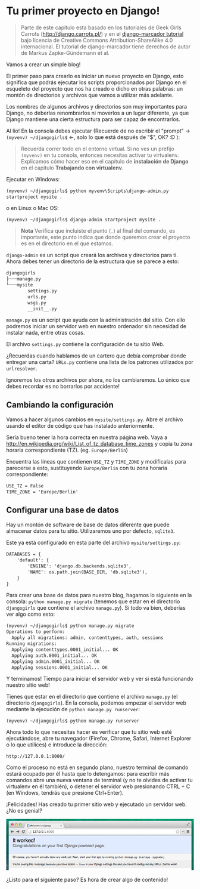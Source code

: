 # Tu primer proyecto en Django!

> Parte de este capitulo esta basado en los tutoriales de Geek Girls Carrots (http://django.carrots.pl/) y
> en el [django-marcador tutorial][1] bajo licencia de Creative Commons Attribution-ShareAlike 4.0 internacional. El tutorial de django-marcador tiene derechos de autor de Markus Zapke-Gündemann et al.

 [1]: http://django-marcador.keimlink.de/

Vamos a crear un simple blog!

El primer paso para crearlo es iniciar un nuevo proyecto en Django, esto significa que podrás ejecutar los scripts proporcionados por Django en el esqueleto del proyecto que nos ha creado o dicho en otras palabras: un montón de directorios y archivos que vamos a utilizar más adelante.

Los nombres de algunos archivos y directorios son muy importantes para Django, no deberías renombrarlos ni moverlos a un lugar diferente, ya que Django mantiene una cierta estructura para ser capaz de encontrarlos.

Al lío! En la consola debes ejecutar (Recuerde de no escribir el "prompt" -> `(myvenv) ~/djangogirls$` <-, solo lo que está después de "$", OK? :D ):

> Recuerda correr todo en el entorno virtual. Si no ves un prefijo `(myvenv)` en tu consola, entonces necesitas activar tu virtualenv. Explicamos cómo hacer eso en el capítulo de **instalación de Django** en el capitulo **Trabajando con virtualenv**.

Ejecutar en Windows:

    (myvenv) ~/djangogirls$ python myvenv\Scripts\django-admin.py startproject mysite .
    

o en Linux o Mac OS:

    (myvenv) ~/djangogirls$ django-admin startproject mysite .
    

> **Nota** Verifica que incluiste el punto (`.`) al final del comando, es importante, este punto indica que donde queremos crear el proyecto es en el directorio en el que estamos.

`django-admin` es un script que creará los archivos y directorios para ti. Ahora debes tener un directorio de la estructura que se parece a esto:

    djangogirls
    ├───manage.py
    └───mysite
            settings.py
            urls.py
            wsgi.py
            __init__.py
    

`manage.py` es un script que ayuda con la administración del sitio. Con ello podremos iniciar un servidor web en nuestro ordenador sin necesidad de instalar nada, entre otras cosas.

El archivo `settings.py` contiene la configuración de tu sitio Web.

¿Recuerdas cuando hablamos de un cartero que debía comprobar donde entregar una carta? `URLs.py` contiene una lista de los patrones utilizados por `urlresolver`.

Ignoremos los otros archivos por ahora, no los cambiaremos. Lo único que debes recordar es no borrarlos por accidente!

## Cambiando la configuración

Vamos a hacer algunos cambios en `mysite/settings.py`. Abre el archivo usando el editor de código que has instalado anteriormente.

Sería bueno tener la hora correcta en nuestra página web. Vaya a http://en.wikipedia.org/wiki/List_of_tz_database_time_zones y copia tu zona horaria correspondiente (TZ). (eg. `Europe/Berlin`)

Encuentra las líneas que contienen `USE_TZ` y `TIME_ZONE` y modificalas para parecerse a esto, sustituyendo `Europe/Berlin` con tu zona horaria correspondiente:

    USE_TZ = False
    TIME_ZONE = 'Europe/Berlin'
    

## Configurar una base de datos

Hay un montón de software de base de datos diferente que puede almacenar datos para tu sitio. Utilizaremos uno por defecto, `sqlite3`.

Este ya está configurado en esta parte del archivo `mysite/settings.py`:

    DATABASES = {
        'default': {
            'ENGINE': 'django.db.backends.sqlite3',
            'NAME': os.path.join(BASE_DIR, 'db.sqlite3'),
        }
    }
    

Para crear una base de datos para nuestro blog, hagamos lo siguiente en la consola: `python manage.py migrate` (tenemos que estar en el directorio `djangogirls` que contiene el archivo `manage.py`). Si todo va bien, deberías ver algo como esto:

    (myvenv) ~/djangogirls$ python manage.py migrate
    Operations to perform:
      Apply all migrations: admin, contenttypes, auth, sessions
    Running migrations:
      Applying contenttypes.0001_initial... OK
      Applying auth.0001_initial... OK
      Applying admin.0001_initial... OK
      Applying sessions.0001_initial... OK
    

Y terminamos! Tiempo para iniciar el servidor web y ver si está funcionando nuestro sitio web!

Tienes que estar en el directorio que contiene el archivo `manage.py` (el directorio `djangogirls`). En la consola, podemos empezar el servidor web mediante la ejecución de `python manage.py runserver`:

    (myvenv) ~/djangogirls$ python manage.py runserver
    

Ahora todo lo que necesitas hacer es verificar que tu sitio web esté ejecutándose, abre tu navegador (Firefox, Chrome, Safari, Internet Explorer o lo que utilices) e introduce la dirección:

    http://127.0.0.1:8000/
    

Como el proceso no está en segundo plano, nuestro terminal de comando estará ocupado por él hasta que lo detengamos: para escribir más comandos abre una nueva ventana de terminal (y no te olvides de activar tu virtualenv en él también), o detener el servidor web presionando CTRL + C (en Windows, tendrás que presione Ctrl+Enter).

¡Felicidades! Has creado tu primer sitio web y ejecutado un servidor web. ¿No es genial?

![¡Funcionó!][2]

 [2]: images/it_worked2.png

¿Listo para el siguiente paso? Es hora de crear algo de contenido!
